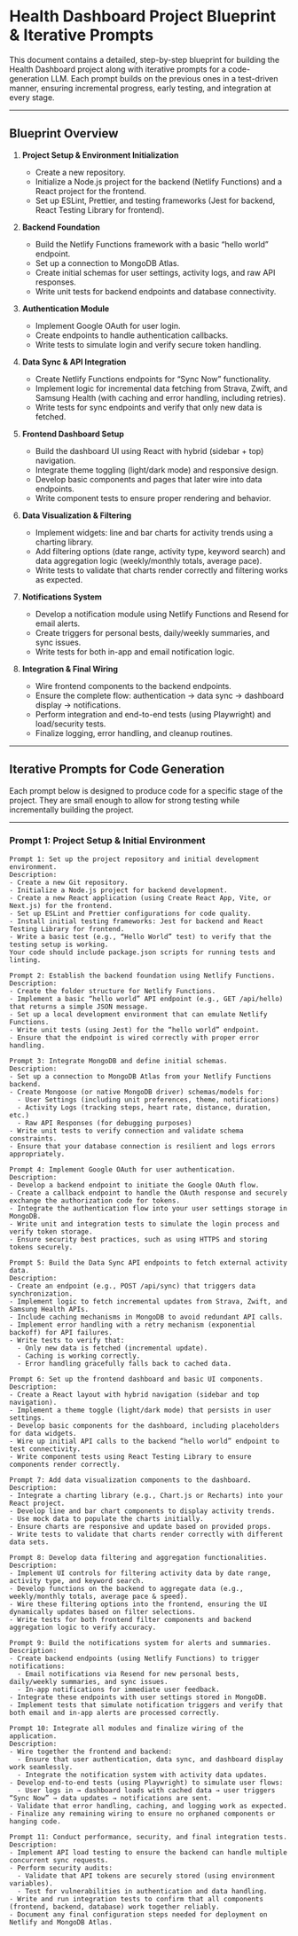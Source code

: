 # Health Dashboard Project Blueprint & Iterative Prompts

This document contains a detailed, step-by-step blueprint for building the Health Dashboard project along with iterative prompts for a code-generation LLM. Each prompt builds on the previous ones in a test-driven manner, ensuring incremental progress, early testing, and integration at every stage.

---

## Blueprint Overview

1. **Project Setup & Environment Initialization**
   - Create a new repository.
   - Initialize a Node.js project for the backend (Netlify Functions) and a React project for the frontend.
   - Set up ESLint, Prettier, and testing frameworks (Jest for backend, React Testing Library for frontend).

2. **Backend Foundation**
   - Build the Netlify Functions framework with a basic “hello world” endpoint.
   - Set up a connection to MongoDB Atlas.
   - Create initial schemas for user settings, activity logs, and raw API responses.
   - Write unit tests for backend endpoints and database connectivity.

3. **Authentication Module**
   - Implement Google OAuth for user login.
   - Create endpoints to handle authentication callbacks.
   - Write tests to simulate login and verify secure token handling.

4. **Data Sync & API Integration**
   - Create Netlify Functions endpoints for “Sync Now” functionality.
   - Implement logic for incremental data fetching from Strava, Zwift, and Samsung Health (with caching and error handling, including retries).
   - Write tests for sync endpoints and verify that only new data is fetched.

5. **Frontend Dashboard Setup**
   - Build the dashboard UI using React with hybrid (sidebar + top) navigation.
   - Integrate theme toggling (light/dark mode) and responsive design.
   - Develop basic components and pages that later wire into data endpoints.
   - Write component tests to ensure proper rendering and behavior.

6. **Data Visualization & Filtering**
   - Implement widgets: line and bar charts for activity trends using a charting library.
   - Add filtering options (date range, activity type, keyword search) and data aggregation logic (weekly/monthly totals, average pace).
   - Write tests to validate that charts render correctly and filtering works as expected.

7. **Notifications System**
   - Develop a notification module using Netlify Functions and Resend for email alerts.
   - Create triggers for personal bests, daily/weekly summaries, and sync issues.
   - Write tests for both in-app and email notification logic.

8. **Integration & Final Wiring**
   - Wire frontend components to the backend endpoints.
   - Ensure the complete flow: authentication → data sync → dashboard display → notifications.
   - Perform integration and end-to-end tests (using Playwright) and load/security tests.
   - Finalize logging, error handling, and cleanup routines.

---

## Iterative Prompts for Code Generation

Each prompt below is designed to produce code for a specific stage of the project. They are small enough to allow for strong testing while incrementally building the project.

---

### Prompt 1: Project Setup & Initial Environment

```text
Prompt 1: Set up the project repository and initial development environment.
Description:
- Create a new Git repository.
- Initialize a Node.js project for backend development.
- Create a new React application (using Create React App, Vite, or Next.js) for the frontend.
- Set up ESLint and Prettier configurations for code quality.
- Install initial testing frameworks: Jest for backend and React Testing Library for frontend.
- Write a basic test (e.g., “Hello World” test) to verify that the testing setup is working.
Your code should include package.json scripts for running tests and linting.

Prompt 2: Establish the backend foundation using Netlify Functions.
Description:
- Create the folder structure for Netlify Functions.
- Implement a basic “hello world” API endpoint (e.g., GET /api/hello) that returns a simple JSON message.
- Set up a local development environment that can emulate Netlify Functions.
- Write unit tests (using Jest) for the “hello world” endpoint.
- Ensure that the endpoint is wired correctly with proper error handling.

Prompt 3: Integrate MongoDB and define initial schemas.
Description:
- Set up a connection to MongoDB Atlas from your Netlify Functions backend.
- Create Mongoose (or native MongoDB driver) schemas/models for:
  - User Settings (including unit preferences, theme, notifications)
  - Activity Logs (tracking steps, heart rate, distance, duration, etc.)
  - Raw API Responses (for debugging purposes)
- Write unit tests to verify connection and validate schema constraints.
- Ensure that your database connection is resilient and logs errors appropriately.

Prompt 4: Implement Google OAuth for user authentication.
Description:
- Develop a backend endpoint to initiate the Google OAuth flow.
- Create a callback endpoint to handle the OAuth response and securely exchange the authorization code for tokens.
- Integrate the authentication flow into your user settings storage in MongoDB.
- Write unit and integration tests to simulate the login process and verify token storage.
- Ensure security best practices, such as using HTTPS and storing tokens securely.

Prompt 5: Build the Data Sync API endpoints to fetch external activity data.
Description:
- Create an endpoint (e.g., POST /api/sync) that triggers data synchronization.
- Implement logic to fetch incremental updates from Strava, Zwift, and Samsung Health APIs.
- Include caching mechanisms in MongoDB to avoid redundant API calls.
- Implement error handling with a retry mechanism (exponential backoff) for API failures.
- Write tests to verify that:
  - Only new data is fetched (incremental update).
  - Caching is working correctly.
  - Error handling gracefully falls back to cached data.

Prompt 6: Set up the frontend dashboard and basic UI components.
Description:
- Create a React layout with hybrid navigation (sidebar and top navigation).
- Implement a theme toggle (light/dark mode) that persists in user settings.
- Develop basic components for the dashboard, including placeholders for data widgets.
- Wire up initial API calls to the backend “hello world” endpoint to test connectivity.
- Write component tests using React Testing Library to ensure components render correctly.

Prompt 7: Add data visualization components to the dashboard.
Description:
- Integrate a charting library (e.g., Chart.js or Recharts) into your React project.
- Develop line and bar chart components to display activity trends.
- Use mock data to populate the charts initially.
- Ensure charts are responsive and update based on provided props.
- Write tests to validate that charts render correctly with different data sets.

Prompt 8: Develop data filtering and aggregation functionalities.
Description:
- Implement UI controls for filtering activity data by date range, activity type, and keyword search.
- Develop functions on the backend to aggregate data (e.g., weekly/monthly totals, average pace & speed).
- Wire these filtering options into the frontend, ensuring the UI dynamically updates based on filter selections.
- Write tests for both frontend filter components and backend aggregation logic to verify accuracy.

Prompt 9: Build the notifications system for alerts and summaries.
Description:
- Create backend endpoints (using Netlify Functions) to trigger notifications:
  - Email notifications via Resend for new personal bests, daily/weekly summaries, and sync issues.
  - In-app notifications for immediate user feedback.
- Integrate these endpoints with user settings stored in MongoDB.
- Implement tests that simulate notification triggers and verify that both email and in-app alerts are processed correctly.

Prompt 10: Integrate all modules and finalize wiring of the application.
Description:
- Wire together the frontend and backend:
  - Ensure that user authentication, data sync, and dashboard display work seamlessly.
  - Integrate the notification system with activity data updates.
- Develop end-to-end tests (using Playwright) to simulate user flows:
  - User logs in → dashboard loads with cached data → user triggers “Sync Now” → data updates → notifications are sent.
- Validate that error handling, caching, and logging work as expected.
- Finalize any remaining wiring to ensure no orphaned components or hanging code.

Prompt 11: Conduct performance, security, and final integration tests.
Description:
- Implement API load testing to ensure the backend can handle multiple concurrent sync requests.
- Perform security audits:
  - Validate that API tokens are securely stored (using environment variables).
  - Test for vulnerabilities in authentication and data handling.
- Write and run integration tests to confirm that all components (frontend, backend, database) work together reliably.
- Document any final configuration steps needed for deployment on Netlify and MongoDB Atlas.
